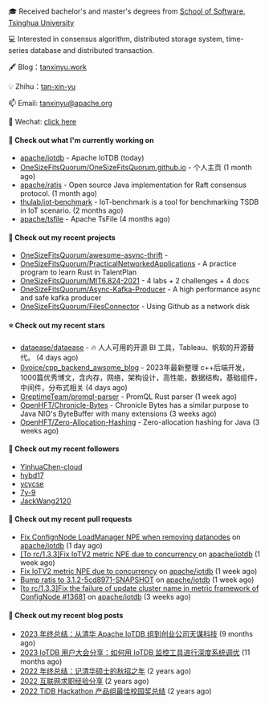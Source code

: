 🎓 Received bachelor's and master's degrees from [School of Software, Tsinghua University](https://www.thss.tsinghua.edu.cn/)

💻 Interested in consensus algorithm, distributed storage system, time-series database and distributed transaction.

🖋 Blog：[tanxinyu.work](https://tanxinyu.work)

💡 Zhihu：[tan-xin-yu](https://www.zhihu.com/people/tan-xin-yu-22)

📫 Email: [tanxinyu@apache.org](mailto:tanxinyu@apache.org)

💬 Wechat: [click here](https://github.com/LebronAl/LebronAl/issues/1)

#### 👷 Check out what I'm currently working on

- [apache/iotdb](https://github.com/apache/iotdb) - Apache IoTDB (today)
- [OneSizeFitsQuorum/OneSizeFitsQuorum.github.io](https://github.com/OneSizeFitsQuorum/OneSizeFitsQuorum.github.io) - 个人主页 (1 month ago)
- [apache/ratis](https://github.com/apache/ratis) - Open source Java implementation for Raft consensus protocol. (1 month ago)
- [thulab/iot-benchmark](https://github.com/thulab/iot-benchmark) - IoT-benchmark is a tool for benchmarking TSDB in IoT scenario. (2 months ago)
- [apache/tsfile](https://github.com/apache/tsfile) - Apache TsFile (4 months ago)

#### 🌱 Check out my recent projects

- [OneSizeFitsQuorum/awesome-async-thrift](https://github.com/OneSizeFitsQuorum/awesome-async-thrift) - 
- [OneSizeFitsQuorum/PracticalNetworkedApplications](https://github.com/OneSizeFitsQuorum/PracticalNetworkedApplications) - A practice program to learn Rust in TalentPlan
- [OneSizeFitsQuorum/MIT6.824-2021](https://github.com/OneSizeFitsQuorum/MIT6.824-2021) - 4 labs &#43; 2 challenges &#43; 4 docs
- [OneSizeFitsQuorum/Async-Kafka-Producer](https://github.com/OneSizeFitsQuorum/Async-Kafka-Producer) - A high performance async and safe kafka producer
- [OneSizeFitsQuorum/FilesConnector](https://github.com/OneSizeFitsQuorum/FilesConnector) - Using Github as a network disk

#### ⭐ Check out my recent stars

- [dataease/dataease](https://github.com/dataease/dataease) - 🔥 人人可用的开源 BI 工具，Tableau、帆软的开源替代。 (4 days ago)
- [0voice/cpp_backend_awsome_blog](https://github.com/0voice/cpp_backend_awsome_blog) - 2023年最新整理 c&#43;&#43;后端开发，1000篇优秀博文，含内存，网络，架构设计，高性能，数据结构，基础组件，中间件，分布式相关 (4 days ago)
- [GreptimeTeam/promql-parser](https://github.com/GreptimeTeam/promql-parser) - PromQL Rust parser (1 week ago)
- [OpenHFT/Chronicle-Bytes](https://github.com/OpenHFT/Chronicle-Bytes) - Chronicle Bytes has a similar purpose to Java NIO&#39;s ByteBuffer with many extensions (3 weeks ago)
- [OpenHFT/Zero-Allocation-Hashing](https://github.com/OpenHFT/Zero-Allocation-Hashing) - Zero-allocation hashing for Java (3 weeks ago)

#### 👯 Check out my recent followers

- [YinhuaChen-cloud](https://github.com/YinhuaChen-cloud)
- [hybd17](https://github.com/hybd17)
- [ycycse](https://github.com/ycycse)
- [7y-9](https://github.com/7y-9)
- [JackWang2120](https://github.com/JackWang2120)

#### 🔨 Check out my recent pull requests

- [Fix ConfignNode LoadManager NPE when removing datanodes](https://github.com/apache/iotdb/pull/14016) on [apache/iotdb](https://github.com/apache/iotdb) (1 day ago)
- [[To rc/1.3.3]Fix IoTV2 metric NPE due to concurrency ](https://github.com/apache/iotdb/pull/13952) on [apache/iotdb](https://github.com/apache/iotdb) (1 week ago)
- [Fix IoTV2 metric NPE due to concurrency](https://github.com/apache/iotdb/pull/13951) on [apache/iotdb](https://github.com/apache/iotdb) (1 week ago)
- [Bump ratis to 3.1.2-5cd8971-SNAPSHOT](https://github.com/apache/iotdb/pull/13950) on [apache/iotdb](https://github.com/apache/iotdb) (1 week ago)
- [[to rc/1.3.3]Fix the failure of update cluster name in metric framework of ConfigNode #13681](https://github.com/apache/iotdb/pull/13733) on [apache/iotdb](https://github.com/apache/iotdb) (3 weeks ago)

#### 📜 Check out my recent blog posts

- [2023 年终总结：从清华 Apache IoTDB 组到创业公司天谋科技](https://tanxinyu.work/2023-annual-summary/) (9 months ago)
- [2023 IoTDB 用户大会分享：如何用 IoTDB 监控工具进行深度系统调优](https://tanxinyu.work/2023-iotdb-submit/) (11 months ago)
- [2022 年终总结：记清华硕士的秋招之年](https://tanxinyu.work/2022-annual-summary/) (2 years ago)
- [2022 互联网求职经验分享](https://tanxinyu.work/2022-internet-job-hunting-experience-sharing/) (2 years ago)
- [2022 TiDB Hackathon 产品组最佳校园奖总结](https://tanxinyu.work/2022-tidb-hackathon/) (2 years ago)

